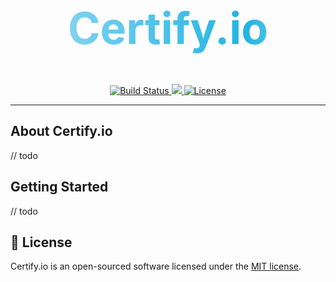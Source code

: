 
<h1 align="center" style="font-size:5em; background: #B7DEED; background: linear-gradient(to right, #B7DEED 0%, #71CEEF 25%, #21B4E2 75%, #B7DEED 100%); -webkit-background-clip: text; -webkit-text-fill-color: transparent;">Certify.io</h1>

<p align="center">
  <a href="https://github.com/jefflssantos/certify/actions"><img src="https://github.com/jefflssantos/certify/actions/workflows/continuous_integration.yml/badge.svg?branch=main" alt="Build Status"></a><a href="https://codecov.io/gh/jefflssantos/certify">
        <img src="https://codecov.io/gh/jefflssantos/certify/branch/main/graph/badge.svg?token=TBGUEQJWK2"/>
      </a><a href="https://github.com/nunomaduro/larastan/blob/master/LICENSE.md"><img src="https://poser.pugx.org/nunomaduro/larastan/license.svg" alt="License"></a>
</p>

------

## About Certify.io

// todo

## Getting Started

// todo

## 📖 License

Certify.io is an open-sourced software licensed under the [MIT license](LICENSE.md).
